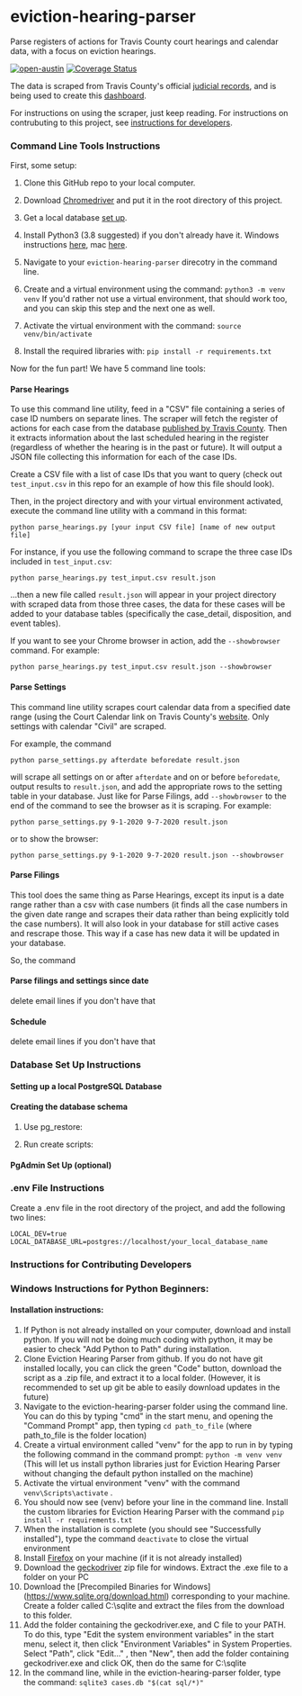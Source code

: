 # eviction-hearing-parser

Parse registers of actions for Travis County court hearings and calendar data, with a focus on eviction hearings.

[![open-austin](https://circleci.com/gh/open-austin/eviction-hearing-parser.svg?style=svg)](https://app.circleci.com/pipelines/github/open-austin/eviction-hearing-parser)
[![Coverage Status](https://coveralls.io/repos/github/open-austin/eviction-hearing-parser/badge.svg?branch=master)](https://coveralls.io/github/open-austin/eviction-hearing-parser?branch=master)

The data is scraped from Travis County's official [judicial records](https://odysseypa.traviscountytx.gov/JPPublicAccess/default.aspx), and is being used to create this [dashboard](https://trla.maps.arcgis.com/apps/opsdashboard/index.html#/8f5beb8367f44d30aa2ed6eeb2b3b3e4).

For instructions on using the scraper, just keep reading. For instructions on contrubuting to this project, see [instructions for developers](#instructions-for-contributing-developers).

### Command Line Tools Instructions

First, some setup:

1) Clone this GitHub repo to your local computer.

1) Download [Chromedriver](https://chromedriver.chromium.org/downloads) and put it in the root directory of this project.

2) Get a local database [set up](#database-set-up-instructions).

3) Install Python3 (3.8 suggested) if you don't already have it. Windows instructions [here](#windows-instructions-for-python-beginners), mac [here](https://docs.python-guide.org/starting/install3/osx/).

4) Navigate to your `eviction-hearing-parser` direcotry in the command line.

5) Create and a virtual environment using the command:
`python3 -m venv venv`
If you'd rather not use a virtual environment, that should work too, and you can skip this step and the next one as well.

6) Activate the virtual environment with the command:
`source venv/bin/activate`

7) Install the required libraries with:
`pip install -r requirements.txt`

Now for the fun part! We have 5 command line tools:

#### Parse Hearings
To use this command line utility, feed in a "CSV" file containing a series of case ID numbers on separate lines. The scraper will fetch the register of actions for each case from the database [published by Travis County](https://odysseypa.traviscountytx.gov/JPPublicAccess/default.aspx). Then it extracts information about the last scheduled hearing in the register (regardless of whether the hearing is in the past or future). It will output a JSON file collecting this information for each of the case IDs.

Create a CSV file with a list of case IDs that you want to query (check out `test_input.csv` in this repo for an example of how this file should look).

Then, in the project directory and with your virtual environment activated, execute the command line utility with a command in this format:

`python parse_hearings.py [your input CSV file] [name of new output file]`

For instance, if you use the following command to scrape the three case IDs included in `test_input.csv`:

`python parse_hearings.py test_input.csv result.json`

...then a new file called `result.json` will appear in your project directory with scraped data from those three cases, the data for these cases will be added to your database tables (specifically the case_detail, disposition, and event tables).

If you want to see your Chrome browser in action, add the `--showbrowser` command. For example:

`python parse_hearings.py test_input.csv result.json --showbrowser`


#### Parse Settings
This command line utility scrapes court calendar data from a specified date range (using the Court Calendar link on Travis County's [website](https://odysseypa.traviscountytx.gov/JPPublicAccess/default.aspx). Only settings with calendar "Civil" are scraped.

For example, the command

`python parse_settings.py afterdate beforedate result.json`

will scrape all settings on or after `afterdate` and on or before `beforedate`, output results to `result.json`, and add the appropriate rows to the setting table in your database. Just like for Parse Filings, add `--showbrowser` to the end of the command to see the browser as it is scraping. For example:

`python parse_settings.py 9-1-2020 9-7-2020 result.json`

or to show the browser:

`python parse_settings.py 9-1-2020 9-7-2020 result.json --showbrowser`


#### Parse Filings
This tool does the same thing as Parse Hearings, except its input is a date range rather than a csv with case numbers (it finds all the case numbers in the given date range and scrapes their data rather than being explicitly told the case numbers). It will also look in your database for still active cases and rescrape those. This way if a case has new data it will be updated in your database.

So, the command

#### Parse filings and settings since date
delete email lines if you don't have that

#### Schedule
delete email lines if you don't have that



### Database Set Up Instructions

#### Setting up a local PostgreSQL Database

#### Creating the database schema
1) Use pg_restore:

2) Run create scripts:

#### PgAdmin Set Up (optional)


### .env File Instructions
Create a .env file in the root directory of the project, and add the following two lines:
```
LOCAL_DEV=true
LOCAL_DATABASE_URL=postgres://localhost/your_local_database_name
```

### Instructions for Contributing Developers

### Windows Instructions for Python Beginners:
#### Installation instructions:
 1. If Python is not already installed on your computer, download and install python. If you will not be doing much coding with python, it may be easier to check "Add Python to Path" during installation.
 2. Clone Eviction Hearing Parser from github. If you do not have git installed locally, you can click the green "Code" button, download the script as a .zip file, and extract it to a local folder. (However, it is recommended to set up git be able to easily download updates in the future)
 3. Navigate to the eviction-hearing-parser folder using the command line. You can do this by typing "cmd" in the start menu, and opening the "Command Prompt" app, then typing
 `cd path_to_file` (where path_to_file is the folder location)
 4. Create a virtual environment called "venv" for the app to run in by typing the following command in the command prompt:
 `python -m venv venv`
 (This will let us install python libraries just for Eviction Hearing Parser without changing the default python installed on the machine)
 5. Activate the virtual environment "venv" with the command
`venv\Scripts\activate` .
 6. You should now see (venv) before your line in the command line. Install the custom libraries for Eviction Hearing Parser with the command
`pip install -r requirements.txt`
 7. When the installation is complete (you should see "Successfully installed"), type the command `deactivate` to close the virtual environment
 8. Install [Firefox](https://www.mozilla.org/en-US/firefox/) on your machine (if it is not already installed)
 9. Download the [geckodriver](https://github.com/mozilla/geckodriver/releases) zip file for windows. Extract the .exe file to a folder on your PC
 10. Download the [Precompiled Binaries for Windows] (https://www.sqlite.org/download.html) corresponding to your machine. Create a folder called C:\sqlite and extract the files from the download to this folder.
 11. Add the folder containing the geckodriver.exe, and C file to your PATH. To do this, type "Edit the system environment variables" in the start menu, select it, then click "Environment Variables" in System Properties. Select "Path", click "Edit..." , then "New", then add the folder containing geckodriver.exe and click OK, then do the same for C:\sqlite
 12. In the command line, while in the eviction-hearing-parser folder, type the command:
`sqlite3 cases.db "$(cat sql/*)"`

